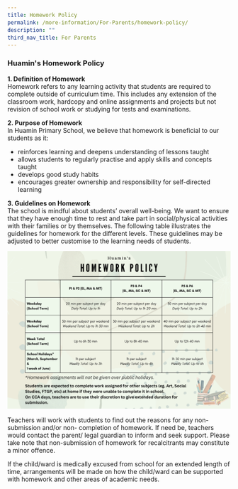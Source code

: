 ```yaml
---
title: Homework Policy
permalink: /more-information/For-Parents/homework-policy/
description: ""
third_nav_title: For Parents
---
```

### **Huamin's Homework Policy**
<b>1. Definition of Homework </b><br>
Homework refers to any learning activity that students are required to complete outside of curriculum time. This includes any extension of the classroom work, hardcopy and online assignments and projects but not revision of school work or studying for tests and examinations.

<b>2. Purpose of Homework </b><br>
In Huamin Primary School, we believe that homework is beneficial to our students as it:
*   reinforces learning and deepens understanding of lessons taught
*   allows students to regularly practise and apply skills and concepts taught
*   develops good study habits
*   encourages greater ownership and responsibility for self-directed learning

<b>3. Guidelines on Homework </b><br>
The school is mindful about students’ overall well-being. We want to ensure that they have enough time to rest and take part in social/physical activities with their families or by themselves. The following table illustrates the guidelines for homework for the different levels. These guidelines may be adjusted to better customise to the learning needs of students.

![](/images/Homework%20Policy%20(2023).png)

Teachers will work with students to find out the reasons for any non-submission and/or non- completion of homework. If need be, teachers would contact the parent/ legal guardian to inform and seek support. Please take note that non-submission of homework for recalcitrants may constitute a minor offence.

If the child/ward is medically excused from school for an extended length of time, arrangements will be made on how the child/ward can be supported with homework and other areas of academic needs.